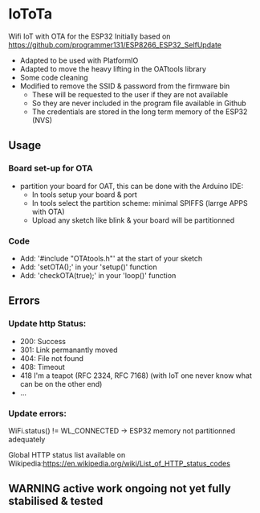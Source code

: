 # IoToTa
Wifi IoT with OTA for the ESP32
Initially based on https://github.com/programmer131/ESP8266_ESP32_SelfUpdate
- Adapted to be used with PlatformIO
- Adapted to move the heavy lifting in the OATtools library
- Some code cleaning
- Modified to remove the SSID & password from the firmware bin 
  - These will be requested to the user if they are not available 
  - So they are never included in the program file available in Github 
  - The credentials are stored in the long term memory of the ESP32 (NVS)

## Usage
### Board set-up for OTA
- partition your board for OAT, this can be done with the Arduino IDE:
  - In tools setup your board & port
  - In tools select the partition scheme: minimal SPIFFS (larrge APPS with OTA)  
  - Upload any sketch like blink & your board will be partitionned
### Code
- Add: '#include "OTAtools.h"' at the start of your sketch
- Add: 'setOTA();' in your 'setup()' function
- Add: 'checkOTA(true);' in your 'loop()' function

## Errors
### Update http Status:
- 200: Success
- 301: Link permanantly moved
- 404: File not found
- 408: Timeout
- 418 I'm a teapot (RFC 2324, RFC 7168) (with IoT one never know what can be on the other end)
- ...

### Update errors:
WiFi.status() != WL_CONNECTED -> ESP32 memory not partitionned adequately


Global HTTP status list available on Wikipedia:https://en.wikipedia.org/wiki/List_of_HTTP_status_codes

## WARNING active work ongoing not yet fully stabilised & tested
